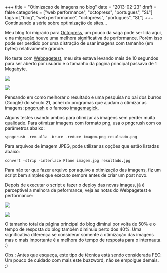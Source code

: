 +++
title = "Otimizacao de imagens no blog"
date = "2013-02-23"
draft = false
categories = ["web performance", "octopress", "portugues", "SL"]
tags = ["blog", "web performance", "octopress", "portugues", "SL"]
+++
Continuando a série sobre optimização de sites…

Meu blog foi migrado para [Octopress](http://www.octopress.org), um
pouco da saga pode ser lida aqui, e na migração houve uma melhora
significativa de performance. Porém isso pode ser perdido por uma
distração de usar imagens com tamanho (em bytes) relativamente grande.

No teste com [Webpagetest](http://www.webpagetest.org), meu site estava
levando mais de 10 segundos para ser aberto por usuário e o tamanho da
página principal passava de 1 Megabyte.

![](/images/test_img_nota_old.png)

![](/images/test_img_tempo.old.png)

Pensando em como melhorar o resultado e uma pesquisa no pai dos burros
(Google) do século 21, achei do programas que ajudam a otimizar as
imagens: [pngcrush](http://pmt.sourceforge.net/pngcrush/) e o famoso
[imagemagick](http://www.imagemagick.org/).

Alguns testes usando ambos para otimizar as imagens sem perder muita
qualidade. Para otimizar imagens com formato png, usa o pngcrush com os
parâmetros abaixo:

    $pngcrush -rem alla -brute -reduce imagem.png resultado.png

Para arquivos de imagem JPEG, pode utilizar as opções que estão listadas
abaixo:

    convert -strip -interlace Plane imagem.jpg resultado.jpg

Para não ter que fazer arquivo por aquivo a otimização das imagens, fiz
um script bem simples que executo sempre antes de criar um post novo.

Depois de executar o script e fazer o deploy das novas images, já é
perceptível a melhora de peformance, veja as notas do Webpagetest e
performance:

![](/images/test_img_nota_new.png)

![](/images/test_img_tempo_new.png)

O tamanho total da página principal do blog diminui por volta de 50% e o
tempo de resposta do blog também diminuiu perto dos 40%. Uma
significativa diferença se considerar somente a otimização das imagens
mas o mais importante é a melhora do tempo de resposta para o
internauta. :)

Obs.: Antes que esqueça, este tipo de técnica está sendo considerada
FEO. Um pouco de cuidado com mais este buzzword, não se empolgue demais.
;)
